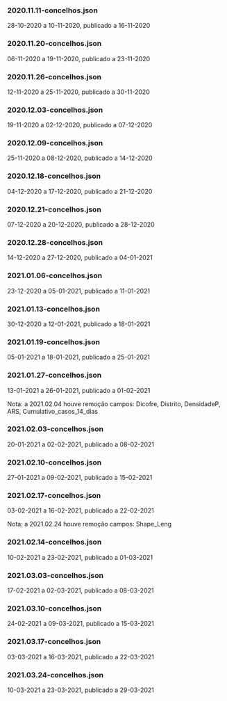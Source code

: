 
### 2020.11.11-concelhos.json
28-10-2020 a 10-11-2020, publicado a 16-11-2020

### 2020.11.20-concelhos.json
06-11-2020 a 19-11-2020, publicado a 23-11-2020

### 2020.11.26-concelhos.json
12-11-2020 a 25-11-2020, publicado a 30-11-2020

### 2020.12.03-concelhos.json
19-11-2020 a 02-12-2020, publicado a 07-12-2020

### 2020.12.09-concelhos.json
25-11-2020 a 08-12-2020, publicado a 14-12-2020

### 2020.12.18-concelhos.json
04-12-2020 a 17-12-2020, publicado a 21-12-2020

### 2020.12.21-concelhos.json
07-12-2020 a 20-12-2020, publicado a 28-12-2020

### 2020.12.28-concelhos.json
14-12-2020 a 27-12-2020, publicado a 04-01-2021

### 2021.01.06-concelhos.json
23-12-2020 a 05-01-2021, publicado a 11-01-2021

### 2021.01.13-concelhos.json
30-12-2020 a 12-01-2021, publicado a 18-01-2021

### 2021.01.19-concelhos.json
05-01-2021 a 18-01-2021, publicado a 25-01-2021

### 2021.01.27-concelhos.json
13-01-2021 a 26-01-2021, publicado a 01-02-2021

Nota: a 2021.02.04 houve remoção campos:
Dicofre, Distrito, DensidadeP, ARS, Cumulativo_casos_14_dias

### 2021.02.03-concelhos.json
20-01-2021 a 02-02-2021, publicado a 08-02-2021

### 2021.02.10-concelhos.json
27-01-2021 a 09-02-2021, publicado a 15-02-2021

### 2021.02.17-concelhos.json
03-02-2021 a 16-02-2021, publicado a 22-02-2021

Nota: a 2021.02.24 houve remoção campos:
Shape_Leng

### 2021.02.14-concelhos.json
10-02-2021 a 23-02-2021, publicado a 01-03-2021

### 2021.03.03-concelhos.json
17-02-2021 a 02-03-2021, publicado a 08-03-2021

### 2021.03.10-concelhos.json
24-02-2021 a 09-03-2021, publicado a 15-03-2021

### 2021.03.17-concelhos.json
03-03-2021 a 16-03-2021, publicado a 22-03-2021

### 2021.03.24-concelhos.json
10-03-2021 a 23-03-2021, publicado a 29-03-2021
